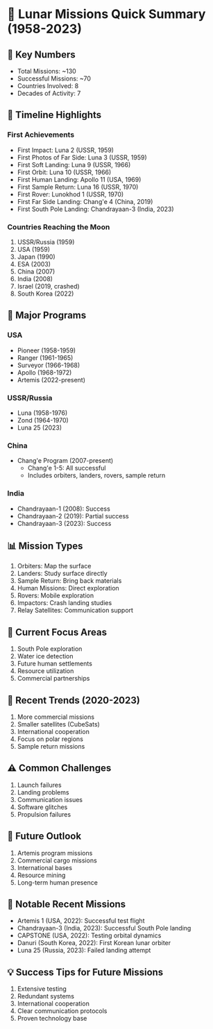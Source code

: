 # 🌙 Lunar Missions Quick Summary (1958-2023)

## 🚀 Key Numbers
- Total Missions: ~130
- Successful Missions: ~70
- Countries Involved: 8
- Decades of Activity: 7

## 📅 Timeline Highlights

### First Achievements
- First Impact: Luna 2 (USSR, 1959)
- First Photos of Far Side: Luna 3 (USSR, 1959)
- First Soft Landing: Luna 9 (USSR, 1966)
- First Orbit: Luna 10 (USSR, 1966)
- First Human Landing: Apollo 11 (USA, 1969)
- First Sample Return: Luna 16 (USSR, 1970)
- First Rover: Lunokhod 1 (USSR, 1970)
- First Far Side Landing: Chang'e 4 (China, 2019)
- First South Pole Landing: Chandrayaan-3 (India, 2023)

### Countries Reaching the Moon
1. USSR/Russia (1959)
2. USA (1959)
3. Japan (1990)
4. ESA (2003)
5. China (2007)
6. India (2008)
7. Israel (2019, crashed)
8. South Korea (2022)

## 🏢 Major Programs

### USA
- Pioneer (1958-1959)
- Ranger (1961-1965)
- Surveyor (1966-1968)
- Apollo (1968-1972)
- Artemis (2022-present)

### USSR/Russia
- Luna (1958-1976)
- Zond (1964-1970)
- Luna 25 (2023)

### China
- Chang'e Program (2007-present)
  - Chang'e 1-5: All successful
  - Includes orbiters, landers, rovers, sample return

### India
- Chandrayaan-1 (2008): Success
- Chandrayaan-2 (2019): Partial success
- Chandrayaan-3 (2023): Success

## 📊 Mission Types
1. Orbiters: Map the surface
2. Landers: Study surface directly
3. Sample Return: Bring back materials
4. Human Missions: Direct exploration
5. Rovers: Mobile exploration
6. Impactors: Crash landing studies
7. Relay Satellites: Communication support

## 🎯 Current Focus Areas
1. South Pole exploration
2. Water ice detection
3. Future human settlements
4. Resource utilization
5. Commercial partnerships

## 💫 Recent Trends (2020-2023)
1. More commercial missions
2. Smaller satellites (CubeSats)
3. International cooperation
4. Focus on polar regions
5. Sample return missions

## ⚠️ Common Challenges
1. Launch failures
2. Landing problems
3. Communication issues
4. Software glitches
5. Propulsion failures

## 🔮 Future Outlook
1. Artemis program missions
2. Commercial cargo missions
3. International bases
4. Resource mining
5. Long-term human presence

## 📝 Notable Recent Missions
- Artemis 1 (USA, 2022): Successful test flight
- Chandrayaan-3 (India, 2023): Successful South Pole landing
- CAPSTONE (USA, 2022): Testing orbital dynamics
- Danuri (South Korea, 2022): First Korean lunar orbiter
- Luna 25 (Russia, 2023): Failed landing attempt

## 💡 Success Tips for Future Missions
1. Extensive testing
2. Redundant systems
3. International cooperation
4. Clear communication protocols
5. Proven technology base
